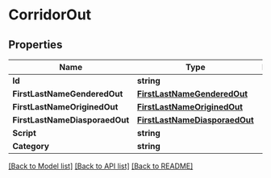 # CorridorOut

## Properties
Name | Type | Description | Notes
------------ | ------------- | ------------- | -------------
**Id** | **string** |  | [optional] 
**FirstLastNameGenderedOut** | [**FirstLastNameGenderedOut**](FirstLastNameGenderedOut.md) |  | [optional] 
**FirstLastNameOriginedOut** | [**FirstLastNameOriginedOut**](FirstLastNameOriginedOut.md) |  | [optional] 
**FirstLastNameDiasporaedOut** | [**FirstLastNameDiasporaedOut**](FirstLastNameDiasporaedOut.md) |  | [optional] 
**Script** | **string** |  | [optional] 
**Category** | **string** |  | [optional] 

[[Back to Model list]](../README.md#documentation-for-models) [[Back to API list]](../README.md#documentation-for-api-endpoints) [[Back to README]](../README.md)


